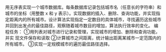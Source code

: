 用无序表实现一个城市数据库。每条数据库记录包括城市名（任意长的字符串）和城市的坐标（用整数 x 和 y 表示）。实现数据的插入、删除、查询功能，并实现指定距离内的所有城市。设计算法实现指定一定数目的具体城市，寻找遍历这些城市并回到出发点的最佳路径，观察随着城市数目的增加，算法执行效率的变化。 
编程任务： 
①用列表对城市进行记录和管理，实现城市的增加、删除和查询功能，并实 
现文件保存和读取 
②计算城市之间距离，统计输出距离某城市一定范围内的所有城市。 
③实现一定规模城市的遍历最佳路径选择。 
